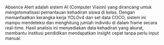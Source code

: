 Absence Alert adalah sistem AI (Computer Vision) yang dirancang untuk mengotomatisasi pemantauan kehadiran siswa di kelas. Dengan memanfaatkan kerangka kerja YOLOv4 dan set data COCO, sistem ini mampu mendeteksi dan menghitung jumlah individu di dalam frame secara real-time. Hasil analisis ini menyediakan data kehadiran yang akurat, membantu institusi pendidikan mendapatkan insight cepat tanpa perlu input manual.
